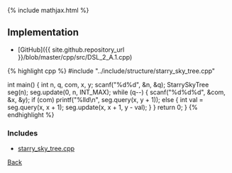 {% include mathjax.html %}



## Implementation

- [GitHub]({{ site.github.repository_url }}/blob/master/cpp/src/DSL_2_A.1.cpp)

{% highlight cpp %}
#include "../include/structure/starry_sky_tree.cpp"

int main() {
  int n, q, com, x, y;
  scanf("%d%d", &n, &q);
  StarrySkyTree<ll> seg(n);
  seg.update(0, n, INT_MAX);
  while (q--) {
    scanf("%d%d%d", &com, &x, &y);
    if (com) printf("%lld\n", seg.query(x, y + 1));
    else {
      int val = seg.query(x, x + 1);
      seg.update(x, x + 1, y - val);
    }
  }
  return 0;
}
{% endhighlight %}

### Includes

- [starry_sky_tree.cpp](../include/structure/starry_sky_tree)

[Back](..)
